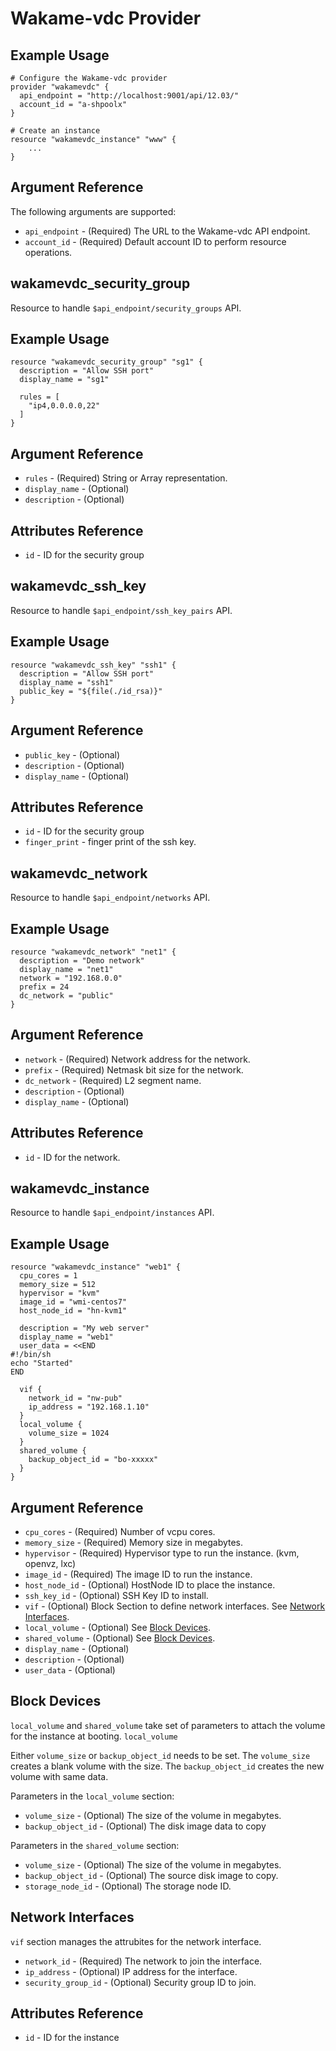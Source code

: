 # Wakame-vdc Provider

## Example Usage

```
# Configure the Wakame-vdc provider
provider "wakamevdc" {
  api_endpoint = "http://localhost:9001/api/12.03/"
  account_id = "a-shpoolx"
}

# Create an instance
resource "wakamevdc_instance" "www" {
    ...
}
```

## Argument Reference

The following arguments are supported:

* `api_endpoint` - (Required) The URL to the Wakame-vdc API endpoint.
* `account_id` - (Required) Default account ID to perform resource operations.

## wakamevdc\_security\_group

Resource to handle `$api_endpoint/security_groups` API.

## Example Usage

```
resource "wakamevdc_security_group" "sg1" {
  description = "Allow SSH port"
  display_name = "sg1"

  rules = [
    "ip4,0.0.0.0,22"
  ]
}
```

## Argument Reference

* `rules` - (Required) String or Array representation.
* `display_name` - (Optional)
* `description` - (Optional)

## Attributes Reference

* `id` - ID for the security group

## wakamevdc\_ssh\_key

Resource to handle `$api_endpoint/ssh_key_pairs` API.

## Example Usage

```
resource "wakamevdc_ssh_key" "ssh1" {
  description = "Allow SSH port"
  display_name = "ssh1"
  public_key = "${file(./id_rsa)}"
}
```

## Argument Reference

* `public_key` - (Optional)
* `description` - (Optional)
* `display_name` - (Optional)

## Attributes Reference

* `id` - ID for the security group
* `finger_print` - finger print of the ssh key.

## wakamevdc\_network

Resource to handle `$api_endpoint/networks` API.

## Example Usage

```
resource "wakamevdc_network" "net1" {
  description = "Demo network"
  display_name = "net1"
  network = "192.168.0.0"
  prefix = 24
  dc_network = "public"
}
```

## Argument Reference

* `network` - (Required) Network address for the network.
* `prefix` - (Required) Netmask bit size for the network.
* `dc_network` - (Required) L2 segment name.
* `description` - (Optional)
* `display_name` - (Optional)

## Attributes Reference

* `id` - ID for the network.

## wakamevdc\_instance

Resource to handle `$api_endpoint/instances` API.

## Example Usage

```
resource "wakamevdc_instance" "web1" {
  cpu_cores = 1
  memory_size = 512
  hypervisor = "kvm"
  image_id = "wmi-centos7"
  host_node_id = "hn-kvm1"

  description = "My web server"
  display_name = "web1"
  user_data = <<END
#!/bin/sh
echo "Started"
END

  vif {
    network_id = "nw-pub"
    ip_address = "192.168.1.10"
  }
  local_volume {
    volume_size = 1024
  }
  shared_volume {
    backup_object_id = "bo-xxxxx"
  }
}
```

## Argument Reference

* `cpu_cores` - (Required) Number of vcpu cores.
* `memory_size` - (Required) Memory size in megabytes.
* `hypervisor` - (Required) Hypervisor type to run the instance. (kvm, openvz, lxc)
* `image_id` - (Required) The image ID to run the instance.
* `host_node_id` - (Optional) HostNode ID to place the instance.
* `ssh_key_id` - (Optional) SSH Key ID to install.
* `vif` - (Optional) Block Section to define network interfaces. See [Network Interfaces](#network-interfaces).
* `local_volume` - (Optional) See [Block Devices](#block-devices).
* `shared_volume` - (Optional) See [Block Devices](#block-devices).
* `display_name` - (Optional)
* `description` - (Optional)
* `user_data` - (Optional)

<a id="block-devices"></a>
## Block Devices

`local_volume` and `shared_volume` take set of parameters to attach the volume
for the instance at booting. `local_volume`

Either `volume_size` or `backup_object_id` needs to be set. The `volume_size` creates
a blank volume with the size. The `backup_object_id` creates the new volume with
same data.

Parameters in the `local_volume` section:

* `volume_size` - (Optional) The size of the volume in megabytes.
* `backup_object_id` - (Optional) The disk image data to copy

Parameters in the `shared_volume` section:

* `volume_size` - (Optional) The size of the volume in megabytes.
* `backup_object_id` - (Optional) The source disk image to copy.
* `storage_node_id` - (Optional) The storage node ID.

<a id="network-interfaces"></a>
## Network Interfaces

``vif`` section manages the attrubites for the network interface.

* `network_id` - (Required) The network to join the interface.
* `ip_address` - (Optional) IP address for the interface.
* `security_group_id` - (Optional) Security group ID to join.

## Attributes Reference

* `id` - ID for the instance
